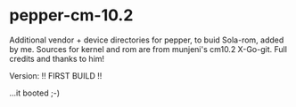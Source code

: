 pepper-cm-10.2
==============

Additional vendor + device directories for pepper,
to buid Sola-rom, added by me. 
Sources for kernel and rom are from munjeni's cm10.2 X-Go-git. 
Full credits and thanks to him! 

Version:
!! FIRST BUILD !!

...it booted ;-)

